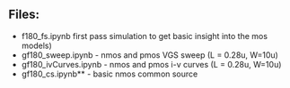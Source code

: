 ## Files:

- f180_fs.ipynb first pass simulation to get basic insight into the mos models)
- gf180_sweep.ipynb     - nmos and pmos VGS sweep  (L = 0.28u, W=10u)
- gf180_ivCurves.ipynb  - nmos and pmos i-v curves (L = 0.28u, W=10u) <br>
- gf180_cs.ipynb**        - basic nmos common source     <br>
